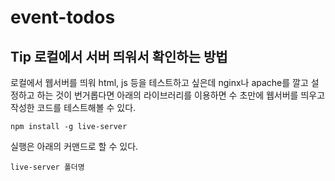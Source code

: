 # event-todos
## Tip 로컬에서 서버 띄워서 확인하는 방법

로컬에서 웹서버를 띄워 html, js 등을 테스트하고 싶은데 nginx나 apache를 깔고 설정하고 하는 것이 번거롭다면 아래의 라이브러리를 이용하면 수 초만에 웹서버를 띄우고 작성한 코드를 테스트해볼 수 있다.

```npm install -g live-server```

실행은 아래의 커맨드로 할 수 있다.

``` live-server 폴더명 ```
